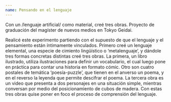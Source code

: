 ```yaml
---
name: Pensando en el lenguaje
---
```



Con un /lenguaje artificial/ como material, creé tres obras. Proyecto de graduación del magíster de nuevos medios en Tokyo Geidai.

Realicé este experimento partiendo con el supuesto de que el lenguaje y el pensamiento están íntimamente vinculados. Primero creé un lenguaje elemental, una especie de cimiento lingüístico o ‘metalenguaje’, y dándole tres formas concretas distintas creé tres obras. La primera, un libro ilustrado, utiliza ilustraciones para definir un vocabulario, el cual luego pone en práctica para contar una historia en formato cómic. Otro son cuatro postales de temática ‘poesía-puzzle’, que tienen en el anverso un poema, y en el reverso la leyenda que permite descifrar el poema. La tercera obra es un video que presenta a dos personajes en una situación simple, mientras conversan por medio del posicionamiento de cubos de madera. Con estas tres obras quise poner en foco el proceso de comprensión del lenguaje.
